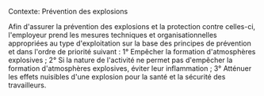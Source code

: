 Contexte: Prévention des explosions

Afin d'assurer la prévention des explosions et la protection contre celles-ci, l'employeur prend les mesures techniques et organisationnelles appropriées au type d'exploitation sur la base des principes de prévention et dans l'ordre de priorité suivant : 1° Empêcher la formation d'atmosphères explosives ; 2° Si la nature de l'activité ne permet pas d'empêcher la formation d'atmosphères explosives, éviter leur inflammation ; 3° Atténuer les effets nuisibles d'une explosion pour la santé et la sécurité des travailleurs.